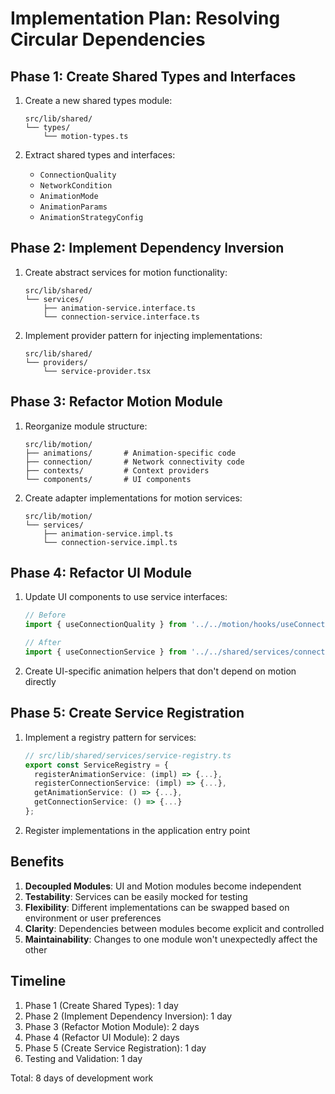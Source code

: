 # Implementation Plan: Resolving Circular Dependencies

## Phase 1: Create Shared Types and Interfaces

1. Create a new shared types module:
   ```
   src/lib/shared/
   └── types/
       └── motion-types.ts
   ```

2. Extract shared types and interfaces:
   - `ConnectionQuality` 
   - `NetworkCondition`
   - `AnimationMode` 
   - `AnimationParams`
   - `AnimationStrategyConfig`

## Phase 2: Implement Dependency Inversion

1. Create abstract services for motion functionality:
   ```
   src/lib/shared/
   └── services/
       ├── animation-service.interface.ts
       └── connection-service.interface.ts
   ```

2. Implement provider pattern for injecting implementations:
   ```
   src/lib/shared/
   └── providers/
       └── service-provider.tsx
   ```

## Phase 3: Refactor Motion Module

1. Reorganize module structure:
   ```
   src/lib/motion/
   ├── animations/       # Animation-specific code
   ├── connection/       # Network connectivity code
   ├── contexts/         # Context providers
   └── components/       # UI components
   ```

2. Create adapter implementations for motion services:
   ```
   src/lib/motion/
   └── services/
       ├── animation-service.impl.ts
       └── connection-service.impl.ts
   ```

## Phase 4: Refactor UI Module

1. Update UI components to use service interfaces:
   ```ts
   // Before
   import { useConnectionQuality } from '../../motion/hooks/useConnectionQuality';
   
   // After
   import { useConnectionService } from '../../shared/services/connection-service.interface';
   ```

2. Create UI-specific animation helpers that don't depend on motion directly

## Phase 5: Create Service Registration

1. Implement a registry pattern for services:
   ```ts
   // src/lib/shared/services/service-registry.ts
   export const ServiceRegistry = {
     registerAnimationService: (impl) => {...},
     registerConnectionService: (impl) => {...},
     getAnimationService: () => {...},
     getConnectionService: () => {...}
   };
   ```

2. Register implementations in the application entry point

## Benefits

1. **Decoupled Modules**: UI and Motion modules become independent
2. **Testability**: Services can be easily mocked for testing
3. **Flexibility**: Different implementations can be swapped based on environment or user preferences
4. **Clarity**: Dependencies between modules become explicit and controlled
5. **Maintainability**: Changes to one module won't unexpectedly affect the other

## Timeline

1. Phase 1 (Create Shared Types): 1 day
2. Phase 2 (Implement Dependency Inversion): 1 day
3. Phase 3 (Refactor Motion Module): 2 days
4. Phase 4 (Refactor UI Module): 2 days
5. Phase 5 (Create Service Registration): 1 day
6. Testing and Validation: 1 day

Total: 8 days of development work
